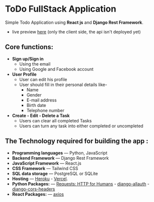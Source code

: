 # ToDo FullStack Application
  Simple Todo Application using **React js** and **Django Rest Framework**.
  * live preview [here](https://to-do-full-stack-application.vercel.app/) (only the client side, the api isn't deployed yet)
## Core functions:

- **Sign up/Sign in**
    - Using the email
    - Using Google and Facebook account 
- **User Profile**
    - User can edit his profile
    - User should fill in their personal details like-
      - Name
      - Gender
      - E-mail address
      - Birth date
      - Telephone number
- **Create - Edit - Delete a Task**
    - Users can clear all completed Tasks
    - Users can turn any task into either completed or uncompleted

## The Technology required for building the app :

- **Programming languages** — Python, JavaScript
- **Backend Framework** — Django Rest Framework
- **JavaScript Framework** — React.js
- **CSS Framework** — Tailwind CSS
- **SQL data storage** — PostgreSQL or SQLite
- **Hosting** — [Heroku](https://www.heroku.com/) - [Vercel](https://vercel.com/).
- **Python Packages:** — [Requests: HTTP for Humans](https://requests.readthedocs.io/en/latest/) - [django-allauth](https://django-allauth.readthedocs.io/) - [django-cors-headers](https://github.com/adamchainz/django-cors-headers)
- **React Packages:** — [axios](https://axios-http.com/docs/intro)
